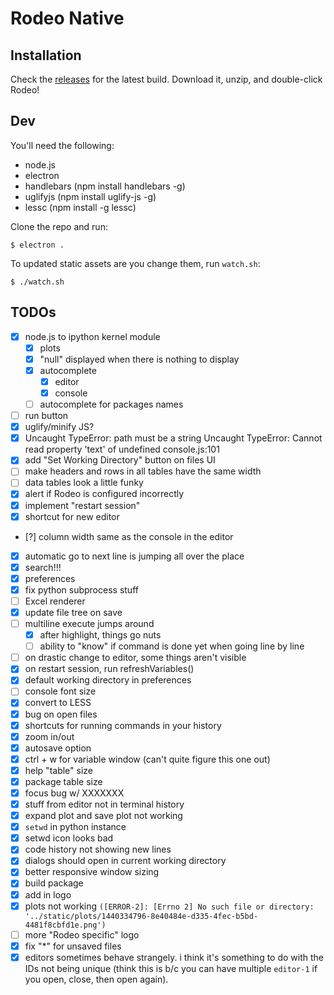 # Rodeo Native

## Installation
Check the [releases](https://github.com/yhat/rodeo-native/releases) for the latest build. Download it, unzip, and double-click Rodeo!

## Dev
You'll need the following:
- node.js
- electron
- handlebars (npm install handlebars -g)
- uglifyjs (npm install uglify-js -g)
- lessc (npm install -g lessc)

Clone the repo and run:
```
$ electron .
```

To updated static assets are you change them, run `watch.sh`:

```
$ ./watch.sh
```

## TODOs
- [x] node.js to ipython kernel module
    - [x] plots
    - [x] "null" displayed when there is nothing to display
    - [x] autocomplete
      - [x] editor
      - [x] console
    - [ ] autocomplete for packages names
- [ ] run button
- [x] uglify/minify JS?
- [x] Uncaught TypeError: path must be a string
      Uncaught TypeError: Cannot read property 'text' of undefined console.js:101
- [x] add "Set Working Directory" button on files UI
- [ ] make headers and rows in all tables have the same width
- [ ] data tables look a little funky
- [x] alert if Rodeo is configured incorrectly
- [x] implement "restart session"
- [x] shortcut for new editor
- [?] column width same as the console in the editor
- [x] automatic go to next line is jumping all over the place
- [x] search!!!
- [x] preferences
- [x] fix python subprocess stuff
- [ ] Excel renderer
- [x] update file tree on save
- [ ] multiline execute jumps around
    - [x] after highlight, things go nuts
    - [ ] ability to "know" if command is done yet when going line by line
- [ ] on drastic change to editor, some things aren't visible
- [x] on restart session, run refreshVariables()
- [x] default working directory in preferences
- [ ] console font size
- [x] convert to LESS
- [x] bug on open files
- [x] shortcuts for running commands in your history
- [x] zoom in/out
- [x] autosave option
- [x] ctrl + w for variable window (can't quite figure this one out)
- [x] help "table" size
- [x] package table size
- [x] focus bug w/ XXXXXXX
- [x] stuff from editor not in terminal history
- [x] expand plot and save plot not working
- [x] `setwd` in python instance
- [x] setwd icon looks bad
- [x] code history not showing new lines
- [x] dialogs should open in current working directory
- [x] better responsive window sizing
- [x] build package
- [x] add in logo
- [x] plots not working ```([ERROR-2]: [Errno 2] No such file or directory: '../static/plots/1440334796-8e40484e-d335-4fec-b5bd-4481f8cbfd1e.png')```
- [ ] more "Rodeo specific" logo
- [x] fix "*" for unsaved files
- [x] editors sometimes behave strangely. i think it's something to do with the IDs not being unique (think this is b/c you can have multiple `editor-1` if you open, close, then open again).
